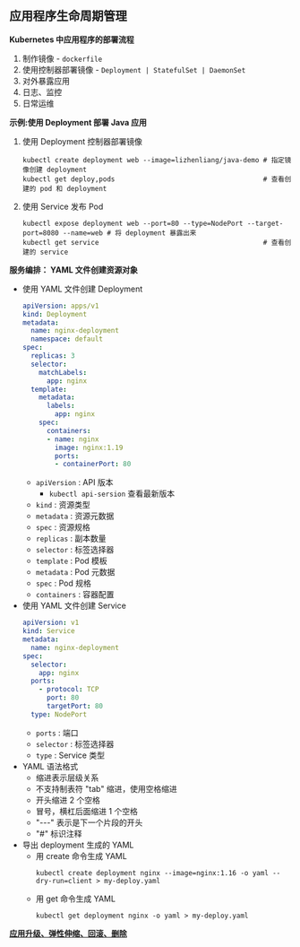 ## 应用程序生命周期管理

__Kubernetes 中应用程序的部署流程__
1. 制作镜像 - `dockerfile`
2. 使用控制器部署镜像 - `Deployment | StatefulSet | DaemonSet`
3. 对外暴露应用
4. 日志、监控
5. 日常运维

__示例:使用 Deployment 部署 Java 应用__
1. 使用 Deployment 控制器部署镜像
    ```shell
    kubectl create deployment web --image=lizhenliang/java-demo # 指定镜像创建 deployment
    kubectl get deploy,pods                                     # 查看创建的 pod 和 deployment
    ```
2. 使用 Service 发布 Pod
    ```shell
    kubectl expose deployment web --port=80 --type=NodePort --target-port=8080 --name=web # 将 deployment 暴露出来
    kubectl get service                                         # 查看创建的 service
    ```

__服务编排： YAML 文件创建资源对象__
- 使用 YAML 文件创建 Deployment
    ```yaml
    apiVersion: apps/v1
    kind: Deployment
    metadata:
      name: nginx-deployment
      namespace: default
    spec:
      replicas: 3
      selector:
        matchLabels:
          app: nginx
      template:
        metadata:
          labels:
            app: nginx
        spec:
          containers:
          - name: nginx
            image: nginx:1.19
            ports:
            - containerPort: 80
    ```
    - `apiVersion` : API 版本 
        - `kubectl api-sersion` 查看最新版本
    - `kind` : 资源类型
    - `metadata` : 资源元数据
    - `spec` : 资源规格
    - `replicas` : 副本数量
    - `selector` : 标签选择器
    - `template` : Pod 模板
    - `metadata` : Pod 元数据
    - `spec` : Pod 规格
    - `containers` : 容器配置
- 使用 YAML 文件创建 Service
    ```yaml
    apiVersion: v1
    kind: Service
    metadata:
      name: nginx-deployment
    spec:
      selector:
        app: nginx
      ports:
        - protocol: TCP
          port: 80
          targetPort: 80
      type: NodePort
    ```
    - `ports` : 端口
    - `selector` : 标签选择器
    - `type` : Service 类型
- YAML 语法格式
    - 缩进表示层级关系
    - 不支持制表符 "tab" 缩进，使用空格缩进
    - 开头缩进 2 个空格
    - 冒号，横杠后面缩进 1 个空格
    - "---" 表示是下一个片段的开头
    - "#" 标识注释
- 导出 deployment 生成的 YAML
    - 用 create 命令生成 YAML
        ```
        kubectl create deployment nginx --image=nginx:1.16 -o yaml --dry-run=client > my-deploy.yaml
        ```
    - 用 get 命令生成 YAML
        ```
        kubectl get deployment nginx -o yaml > my-deploy.yaml
        ```

__[应用升级、弹性伸缩、回滚、删除](https://github.com/lcePolarBear/Kubernetes_Basic_Config_Note/blob/master/%E4%BD%BF%E7%94%A8%E6%8C%87%E5%8D%97/%E9%80%9A%E8%BF%87%E5%B7%A5%E4%BD%9C%E8%B4%9F%E8%BD%BD%E6%8E%A7%E5%88%B6%E5%99%A8%E5%AE%9E%E7%8E%B0%20Pod%20%E7%9A%84%E7%AE%A1%E7%90%86.md)__